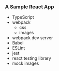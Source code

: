 ### A Sample React App

* TypeScript
* webpack
  * css
  * images
* webpack dev server
* Babel
* ESLint
* jest
* react testing library
* mock images